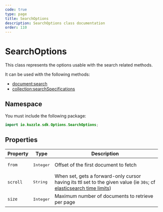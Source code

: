 ```yaml
---
code: true
type: page
title: SearchOptions
description: SearchOptions class documentation
order: 110
---
```


# SearchOptions

This class represents the options usable with the search related methods.  

It can be used with the following methods:
 - [document:search](/sdk/java/3/controllers/document/search)
 - [collection:searchSpecifications](/sdk/java/3/controllers/collection/search-specifications)

## Namespace

You must include the following package: 

```java
import io.kuzzle.sdk.Options.SearchOptions;
```

## Properties

| Property | Type                  | Description                           |
| -------- | --------------------- | ------------------------------------- |
| `from`   | <pre>Integer</pre>    | Offset of the first document to fetch |
| `scroll` | <pre>String</pre>     | When set, gets a forward-only cursor having its ttl set to the given value (ie `30s`; cf [elasticsearch time limits](https://www.elastic.co/guide/en/elasticsearch/reference/7.3/common-options.html#time-units)) |
| `size`   | <pre>Integer</pre>    | Maximum number of documents to retrieve per page |